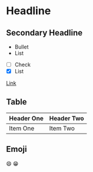 # Headline

## Secondary Headline

- Bullet
- List

- [ ] Check
- [x] List

[Link](https://github.com)

## Table

| Header One     | Header Two     |
| :------------- | :------------- |
| Item One       | Item Two       |

## Emoji

😄 :grin:
